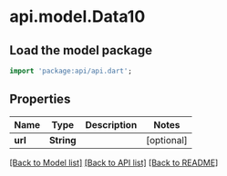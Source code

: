 # api.model.Data10

## Load the model package
```dart
import 'package:api/api.dart';
```

## Properties
Name | Type | Description | Notes
------------ | ------------- | ------------- | -------------
**url** | **String** |  | [optional] 

[[Back to Model list]](../README.md#documentation-for-models) [[Back to API list]](../README.md#documentation-for-api-endpoints) [[Back to README]](../README.md)


